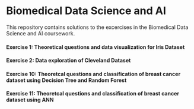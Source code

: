 # Biomedical Data Science and AI

This repository contains solutions to the excercises in the Biomedical Data Science and AI coursework.

#### Exercise 1: Theoretical questions and data visualization for Iris Dataset

#### Exercise 2: Data exploration of Cleveland Dataset

#### Exercise 10: Theoretcal questions and classification of breast cancer dataset using Decision Tree and Random Forest

#### Exercise 11: Theoretcal questions and classification of breast cancer dataset using ANN
